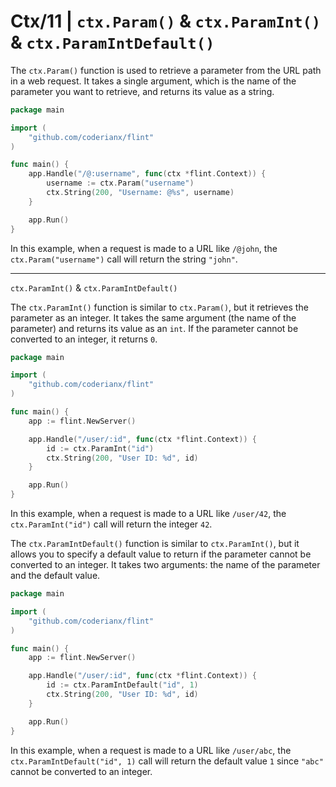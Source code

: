 # Ctx/11 | `ctx.Param()` & `ctx.ParamInt()` & `ctx.ParamIntDefault()`

The `ctx.Param()` function is used to retrieve a parameter from the URL path in a web request. It takes a single argument, which is the name of the parameter you want to retrieve, and returns its value as a string.

```go
package main

import (
    "github.com/coderianx/flint"
)

func main() {
    app.Handle("/@:username", func(ctx *flint.Context)) {
        username := ctx.Param("username")
        ctx.String(200, "Username: @%s", username)
    }

    app.Run()
}
```
In this example, when a request is made to a URL like `/@john`, the `ctx.Param("username")` call will return the string `"john"`.

---

`ctx.ParamInt()` & `ctx.ParamIntDefault()`

The `ctx.ParamInt()` function is similar to `ctx.Param()`, but it retrieves the parameter as an integer. It takes the same argument (the name of the parameter) and returns its value as an `int`. If the parameter cannot be converted to an integer, it returns `0`.

```go
package main

import (
    "github.com/coderianx/flint"
)

func main() {
    app := flint.NewServer()

    app.Handle("/user/:id", func(ctx *flint.Context)) {
        id := ctx.ParamInt("id")
        ctx.String(200, "User ID: %d", id)
    }

    app.Run()
}
```
In this example, when a request is made to a URL like `/user/42`, the `ctx.ParamInt("id")` call will return the integer `42`.

The `ctx.ParamIntDefault()` function is similar to `ctx.ParamInt()`, but it allows you to specify a default value to return if the parameter cannot be converted to an integer. It takes two arguments: the name of the parameter and the default value.

```go
package main

import (
    "github.com/coderianx/flint"
)

func main() {
    app := flint.NewServer()

    app.Handle("/user/:id", func(ctx *flint.Context)) {
        id := ctx.ParamIntDefault("id", 1)
        ctx.String(200, "User ID: %d", id)
    }

    app.Run()
}
```
In this example, when a request is made to a URL like `/user/abc`, the `ctx.ParamIntDefault("id", 1)` call will return the default value `1` since `"abc"` cannot be converted to an integer.
